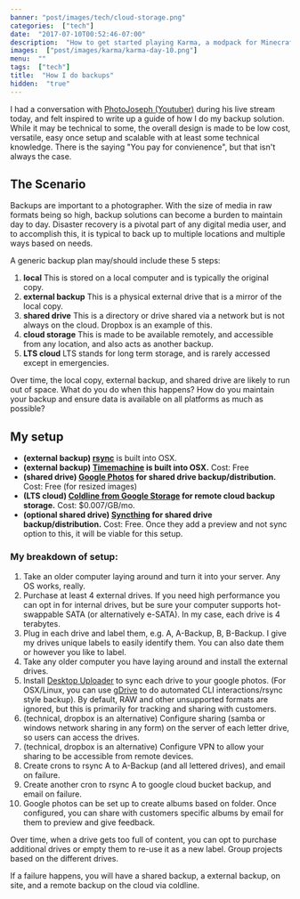 ```yaml
---
banner: "post/images/tech/cloud-storage.png"
categories:  ["tech"]
date:  "2017-07-10T00:52:46-07:00"
description:  "How to get started playing Karma, a modpack for Minecraft"
images:  ["post/images/karma/karma-day-10.png"]
menu:  ""
tags:  ["tech"]
title:  "How I do backups"
hidden:  "true"
---
```

I had a conversation with <a href="https://www.youtube.com/photojoseph" target="_blank">PhotoJoseph (Youtuber)</a> during his live stream today, and felt inspired to write up a guide of how I do my backup solution. While it may be technical to some, the overall design is made to be low cost, versatile, easy once setup and scalable with at least some technical knowledge. There is the saying "You pay for convienence", but that isn't always the case.
<!--more-->

## The Scenario
Backups are important to a photographer. With the size of media in raw formats being so high, backup solutions can become a burden to maintain day to day. Disaster recovery is a pivotal part of any digital media user, and to accomplish this, it is typical to back up to multiple locations and multiple ways based on needs.

A generic backup plan may/should include these 5 steps:

1. <b>local</b> This is stored on a local computer and is typically the original copy.
2. <b>external backup</b> This is a physical external drive that is a mirror of the local copy.
3. <b>shared drive</b> This is a directory or drive shared via a network but is not always on the cloud. Dropbox is an example of this.
4. <b>cloud storage</b> This is made to be available remotely, and accessible from any location, and also acts as another backup.
5. <b>LTS cloud</b> LTS stands for long term storage, and is rarely accessed except in emergencies.

Over time, the local copy, external backup, and shared drive are likely to run out of space. What do you do when this happens? How do you maintain your backup and ensure data is available on all platforms as much as possible?


## My setup

* <b>(external backup) <a href="https://developer.apple.com/legacy/library/documentation/Darwin/Reference/ManPages/man1/rsync.1.html">rsync</a></b> is built into OSX.</a>
* <b>(external backup) <a href="https://support.apple.com/en-us/HT201250" target="_blank">Timemachine</a> is built into OSX.</b> Cost: Free
* <b>(shared drive) <a href="https://photos.google.com/" target="_blank">Google Photos</a> for shared drive backup/distribution.</b></b> Cost: Free (for resized images)
* <b>(LTS cloud) <a href="https://cloud.google.com/storage/pricing" target="_blank">Coldline from Google Storage</a> for remote cloud backup storage.</b> Cost: $0.007/GB/mo.
* <b>(optional shared drive) <a href="https://syncthing.net/" target="_blank">Syncthing</a> for shared drive backup/distribution.</b> Cost: Free. Once they add a preview and not sync option to this, it will be viable for this setup.

### My breakdown of setup:

1. Take an older computer laying around and turn it into your server. Any OS works, really.
2. Purchase at least 4 external drives. If you need high performance you can opt in for internal drives, but be sure your computer supports hot-swappable SATA (or alternatively e-SATA). In my case, each drive is 4 terabytes.
3. Plug in each drive and label them, e.g. A, A-Backup, B, B-Backup. I give my drives unique labels to easily identify them. You can also date them or however you like to label.
4. Take any older computer you have laying around and install the external drives.
5. Install <a href="https://photos.google.com/apps" target="_blank">Desktop Uploader</a> to sync each drive to your google photos. (For OSX/Linux, you can use <a href="https://github.com/prasmussen/gdrive" target="_blank">gDrive</a> to do automated CLI interactions/rsync style backup). By default, RAW and other unsupported formats are ignored, but this is primarily for tracking and sharing with customers.
6. (technical, dropbox is an alternative) Configure sharing (samba or windows network sharing in any form) on the server of each letter drive, so users can access the drives.
7. (technical, dropbox is an alternative) Configure VPN to allow your sharing to be accessible from remote devices.
8. Create crons to rsync A to A-Backup (and all lettered drives), and email on failure.
9. Create another cron to rsync A to google cloud bucket backup, and email on failure.
10. Google photos can be set up to create albums based on folder. Once configured, you can share with customers specific albums by email for them to preview and give feedback.


Over time, when a drive gets too full of content, you can opt to purchase additional drives or empty them to re-use it as a new label. Group projects based on the different drives.

If a failure happens, you will have a shared backup, a external backup, on site, and a remote backup on the cloud via coldline.